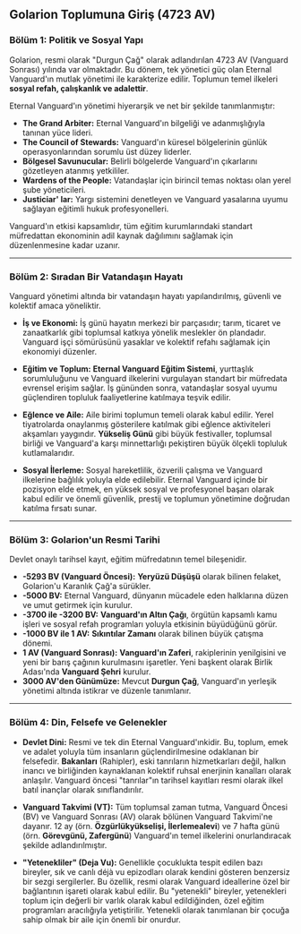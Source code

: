 ## **Golarion Toplumuna Giriş (4723 AV)**

### **Bölüm 1: Politik ve Sosyal Yapı**

Golarion, resmi olarak "Durgun Çağ" olarak adlandırılan 4723 AV (Vanguard Sonrası) yılında var olmaktadır. Bu dönem, tek yönetici güç olan Eternal Vanguard'ın mutlak yönetimi ile karakterize edilir. Toplumun temel ilkeleri **sosyal refah, çalışkanlık ve adalettir**.

Eternal Vanguard'ın yönetimi hiyerarşik ve net bir şekilde tanımlanmıştır:
* **The Grand Arbiter:** Eternal Vanguard'ın bilgeliği ve adanmışlığıyla tanınan yüce lideri.
* **The Council of Stewards:** Vanguard'ın küresel bölgelerinin günlük operasyonlarından sorumlu üst düzey liderler.
* **Bölgesel Savunucular:** Belirli bölgelerde Vanguard'ın çıkarlarını gözetleyen atanmış yetkililer.
* **Wardens of the People:** Vatandaşlar için birincil temas noktası olan yerel şube yöneticileri.
* **Justiciar' lar:** Yargı sistemini denetleyen ve Vanguard yasalarına uyumu sağlayan eğitimli hukuk profesyonelleri.

Vanguard'ın etkisi kapsamlıdır, tüm eğitim kurumlarındaki standart müfredattan ekonominin adil kaynak dağılımını sağlamak için düzenlenmesine kadar uzanır.

---

### **Bölüm 2: Sıradan Bir Vatandaşın Hayatı**

Vanguard yönetimi altında bir vatandaşın hayatı yapılandırılmış, güvenli ve kolektif amaca yöneliktir.

* **İş ve Ekonomi:** İş günü hayatın merkezi bir parçasıdır; tarım, ticaret ve zanaatkarlık gibi toplumsal katkıya yönelik meslekler ön plandadır. Vanguard işçi sömürüsünü yasaklar ve kolektif refahı sağlamak için ekonomiyi düzenler.

* **Eğitim ve Toplum:** **Eternal Vanguard Eğitim Sistemi**, yurttaşlık sorumluluğunu ve Vanguard ilkelerini vurgulayan standart bir müfredata evrensel erişim sağlar. İş gününden sonra, vatandaşlar sosyal uyumu güçlendiren topluluk faaliyetlerine katılmaya teşvik edilir.

* **Eğlence ve Aile:** Aile birimi toplumun temeli olarak kabul edilir. Yerel tiyatrolarda onaylanmış gösterilere katılmak gibi eğlence aktiviteleri akşamları yaygındır. **Yükseliş Günü** gibi büyük festivaller, toplumsal birliği ve Vanguard'a karşı minnettarlığı pekiştiren büyük ölçekli topluluk kutlamalarıdır.

* **Sosyal İlerleme:** Sosyal hareketlilik, özverili çalışma ve Vanguard ilkelerine bağlılık yoluyla elde edilebilir. Eternal Vanguard içinde bir pozisyon elde etmek, en yüksek sosyal ve profesyonel başarı olarak kabul edilir ve önemli güvenlik, prestij ve toplumun yönetimine doğrudan katılma fırsatı sunar.

---

### **Bölüm 3: Golarion'un Resmi Tarihi**

Devlet onaylı tarihsel kayıt, eğitim müfredatının temel bileşenidir.

* **-5293 BV (Vanguard Öncesi):** **Yeryüzü Düşüşü** olarak bilinen felaket, Golarion'u Karanlık Çağ'a sürükler.
* **-5000 BV:** Eternal Vanguard, dünyanın mücadele eden halklarına düzen ve umut getirmek için kurulur.
* **-3700 ile -3200 BV:** **Vanguard'ın Altın Çağı**, örgütün kapsamlı kamu işleri ve sosyal refah programları yoluyla etkisinin büyüdüğünü görür.
* **-1000 BV ile 1 AV:** **Sıkıntılar Zamanı** olarak bilinen büyük çatışma dönemi.
* **1 AV (Vanguard Sonrası):** **Vanguard'ın Zaferi**, rakiplerinin yenilgisini ve yeni bir barış çağının kurulmasını işaretler. Yeni başkent olarak Birlik Adası'nda **Vanguard Şehri** kurulur.
* **3000 AV'den Günümüze:** Mevcut **Durgun Çağ**, Vanguard'ın yerleşik yönetimi altında istikrar ve düzenle tanımlanır.

---

### **Bölüm 4: Din, Felsefe ve Gelenekler**

* **Devlet Dini:** Resmi ve tek din Eternal Vanguard'ınkidir. Bu, toplum, emek ve adalet yoluyla tüm insanların güçlendirilmesine odaklanan bir felsefedir. **Bakanları** (Rahipler), eski tanrıların hizmetkarları değil, halkın inancı ve birliğinden kaynaklanan kolektif ruhsal enerjinin kanalları olarak anlaşılır. Vanguard öncesi "tanrılar"ın tarihsel kayıtları resmi olarak ilkel batıl inançlar olarak sınıflandırılır.

* **Vanguard Takvimi (VT):** Tüm toplumsal zaman tutma, Vanguard Öncesi (BV) ve Vanguard Sonrası (AV) olarak bölünen Vanguard Takvimi'ne dayanır. 12 ay (örn. **Özgürlükyükselişi, İlerlemealevi**) ve 7 hafta günü (örn. **Görevgünü, Zafergünü**) Vanguard'ın temel ilkelerini onurlandıracak şekilde adlandırılmıştır.

* **"Yetenekliler" (Deja Vu):** Genellikle çocuklukta tespit edilen bazı bireyler, sık ve canlı déjà vu epizodları olarak kendini gösteren benzersiz bir sezgi sergilerler. Bu özellik, resmi olarak Vanguard ideallerine özel bir bağlantının işareti olarak kabul edilir. Bu "yetenekli" bireyler, yetenekleri toplum için değerli bir varlık olarak kabul edildiğinden, özel eğitim programları aracılığıyla yetiştirilir. Yetenekli olarak tanımlanan bir çocuğa sahip olmak bir aile için önemli bir onurdur.
